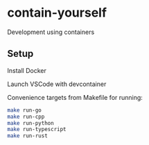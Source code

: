 # contain-yourself

Development using containers

## Setup

Install Docker

Launch VSCode with devcontainer

Convenience targets from Makefile for running:

```bash
make run-go
make run-cpp
make run-python
make run-typescript
make run-rust
```
